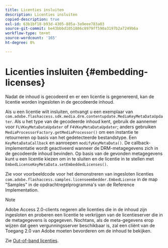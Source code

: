 ```yaml
---
title: Licenties insluiten
description: Licenties insluiten
copied-description: true
exl-id: 63b1bf18-b93d-4305-885a-3a9eee783a03
source-git-commit: be43bbbd1051886c8979ff590a3197b2a7249b6a
workflow-type: tm+mt
source-wordcount: '165'
ht-degree: 0%

---
```


# Licenties insluiten {#embedding-licenses}

Nadat de inhoud is gecodeerd en er een licentie is gegenereerd, kan de licentie worden ingesloten in de gecodeerde inhoud.

Als u een licentie wilt insluiten, ontvangt u een exemplaar van `com.adobe.flashaccess.sdk.media.drm.contentupdate.MediaKeyMetaDataUpdater`. Als u het type van de gecodeerde inhoud kent, gebruik de aannemer voor `FLVKeyMetaDataUpdater` of `F4VKeyMetaDataUpdater`; anders gebruiken `MediaProcessorFactory.getMediaProcessor()` om een instantie te retourneren op basis van het gedetecteerde bestandstype. Een `KeyMetaDataCallback` en aanroepen `modifyKeyMetaData()`. De callback-implementatie wordt geactiveerd wanneer de DRM-metagegevens zich in de gecodeerde inhoud bevinden. Op basis van de gevonden metagegevens kunt u een licentie kiezen om in te sluiten en de licentie in te stellen met `EmbedLicenseKeyMetaData.setEmbeddedLicenses()`.

Zie voor voorbeeldcode voor het demonstreren van ingesloten licenties `com.adobe.flashaccess.samples.licenseembedder.EmbedLicense` in de map &quot;Samples&quot; in de opdrachtregelprogramma&#39;s van de Reference Implementation.

>[!NOTE]
>
>Adobe Access 2.0-clients negeren alle licenties die in de inhoud zijn ingesloten en proberen een licentie te verkrijgen van de licentieserver die in de metagegevens is opgegeven. Nochtans, als de meta-gegevens erop wijzen dat geen vergunningsserver beschikbaar is, zal een cliënt van de Toegang 2.0 van Adobe moeten bevorderen om de inhoud te bekijken.

Zie [Out-of-band licenties](../../aaxs-protecting-content/content-introduction/packaging-options/content-out-of-band-licenses.md).
